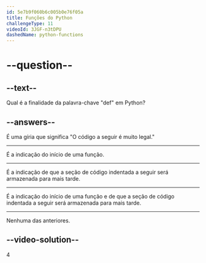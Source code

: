```yaml
---
id: 5e7b9f060b6c005b0e76f05a
title: Funções do Python
challengeType: 11
videoId: 3JGF-n3tDPU
dashedName: python-functions
---
```


# --question--

## --text--

Qual é a finalidade da palavra-chave "def" em Python?

## --answers--

É uma gíria que significa "O código a seguir é muito legal."

---

É a indicação do início de uma função.

---

É a indicação de que a seção de código indentada a seguir será armazenada para mais tarde.

---

É a indicação do início de uma função e de que a seção de código indentada a seguir será armazenada para mais tarde.

---

Nenhuma das anteriores.

## --video-solution--

4


